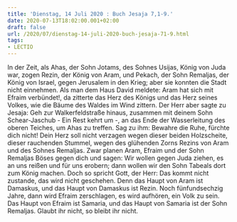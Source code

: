 ```yaml
---
title: 'Dienstag, 14 Juli 2020 : Buch Jesaja 7,1-9.'
date: 2020-07-13T18:02:00.001+02:00
draft: false
url: /2020/07/dienstag-14-juli-2020-buch-jesaja-71-9.html
tags: 
- LECTIO
---
```


In der Zeit, als Ahas, der Sohn Jotams, des Sohnes Usijas, König von Juda war, zogen Rezin, der König von Aram, und Pekach, der Sohn Remaljas, der König von Israel, gegen Jerusalem in den Krieg; aber sie konnten die Stadt nicht einnehmen. Als man dem Haus David meldete: Aram hat sich mit Efraim verbündet!, da zitterte das Herz des Königs und das Herz seines Volkes, wie die Bäume des Waldes im Wind zittern. Der Herr aber sagte zu Jesaja: Geh zur Walkerfeldstraße hinaus, zusammen mit deinem Sohn Schear-Jaschub - Ein Rest kehrt um -, an das Ende der Wasserleitung des oberen Teiches, um Ahas zu treffen. Sag zu ihm: Bewahre die Ruhe, fürchte dich nicht! Dein Herz soll nicht verzagen wegen dieser beiden Holzscheite, dieser rauchenden Stummel, wegen des glühenden Zorns Rezins von Aram und des Sohnes Remaljas. Zwar planen Aram, Efraim und der Sohn Remaljas Böses gegen dich und sagen: Wir wollen gegen Juda ziehen, es an uns reißen und für uns erobern; dann wollen wir den Sohn Tabeals dort zum König machen. Doch so spricht Gott, der Herr: Das kommt nicht zustande, das wird nicht geschehen. Denn das Haupt von Aram ist Damaskus, und das Haupt von Damaskus ist Rezin. Noch fünfundsechzig Jahre, dann wird Efraim zerschlagen, es wird aufhören, ein Volk zu sein. Das Haupt von Efraim ist Samaria, und das Haupt von Samaria ist der Sohn Remaljas. Glaubt ihr nicht, so bleibt ihr nicht.